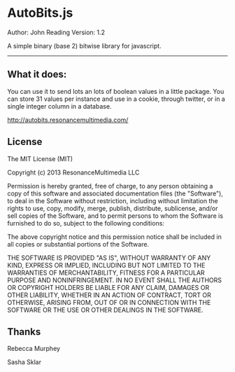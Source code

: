 AutoBits.js
=====================

Author: John Reading
Version: 1.2

A simple binary (base 2) bitwise library for javascript.

----------------------------------------

What it does:
-----------------

You can use it to send lots an lots of boolean values in a little package. You can store 31 values per instance and use in a cookie, through twitter, or in a single integer column in a database.

http://autobits.resonancemultimedia.com/ 

License
-------

The MIT License (MIT)

Copyright (c) 2013 ResonanceMultimedia LLC

Permission is hereby granted, free of charge, to any person obtaining a copy
of this software and associated documentation files (the "Software"), to deal
in the Software without restriction, including without limitation the rights
to use, copy, modify, merge, publish, distribute, sublicense, and/or sell
copies of the Software, and to permit persons to whom the Software is
furnished to do so, subject to the following conditions:

The above copyright notice and this permission notice shall be included in
all copies or substantial portions of the Software.

THE SOFTWARE IS PROVIDED "AS IS", WITHOUT WARRANTY OF ANY KIND, EXPRESS OR
IMPLIED, INCLUDING BUT NOT LIMITED TO THE WARRANTIES OF MERCHANTABILITY,
FITNESS FOR A PARTICULAR PURPOSE AND NONINFRINGEMENT. IN NO EVENT SHALL THE
AUTHORS OR COPYRIGHT HOLDERS BE LIABLE FOR ANY CLAIM, DAMAGES OR OTHER
LIABILITY, WHETHER IN AN ACTION OF CONTRACT, TORT OR OTHERWISE, ARISING FROM,
OUT OF OR IN CONNECTION WITH THE SOFTWARE OR THE USE OR OTHER DEALINGS IN
THE SOFTWARE.

Thanks
-------

Rebecca Murphey

Sasha Sklar
